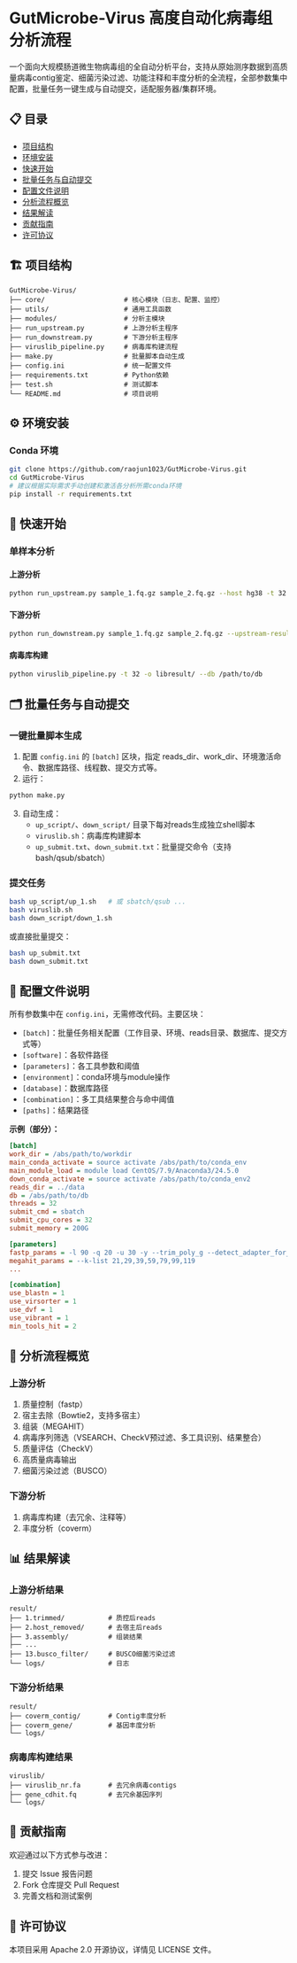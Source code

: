 # GutMicrobe-Virus 高度自动化病毒组分析流程

一个面向大规模肠道微生物病毒组的全自动分析平台，支持从原始测序数据到高质量病毒contig鉴定、细菌污染过滤、功能注释和丰度分析的全流程，全部参数集中配置，批量任务一键生成与自动提交，适配服务器/集群环境。

## 📋 目录
- [项目结构](#项目结构)
- [环境安装](#环境安装)
- [快速开始](#快速开始)
- [批量任务与自动提交](#批量任务与自动提交)
- [配置文件说明](#配置文件说明)
- [分析流程概览](#分析流程概览)
- [结果解读](#结果解读)
- [贡献指南](#贡献指南)
- [许可协议](#许可协议)

## 🏗 项目结构
```
GutMicrobe-Virus/
├── core/                    # 核心模块（日志、配置、监控）
├── utils/                   # 通用工具函数
├── modules/                 # 分析主模块
├── run_upstream.py          # 上游分析主程序
├── run_downstream.py        # 下游分析主程序
├── viruslib_pipeline.py     # 病毒库构建流程
├── make.py                  # 批量脚本自动生成
├── config.ini               # 统一配置文件
├── requirements.txt         # Python依赖
├── test.sh                  # 测试脚本
└── README.md                # 项目说明
```

## ⚙ 环境安装

### Conda 环境
```bash
git clone https://github.com/raojun1023/GutMicrobe-Virus.git
cd GutMicrobe-Virus
# 建议根据实际需求手动创建和激活各分析所需conda环境
pip install -r requirements.txt
```

## 🚀 快速开始

### 单样本分析
#### 上游分析
```bash
python run_upstream.py sample_1.fq.gz sample_2.fq.gz --host hg38 -t 32 -o result/
```
#### 下游分析
```bash
python run_downstream.py sample_1.fq.gz sample_2.fq.gz --upstream-result result/ --viruslib-result libresult/ -t 32 -o downstream_out/
```
#### 病毒库构建
```bash
python viruslib_pipeline.py -t 32 -o libresult/ --db /path/to/db
```

## 🗂 批量任务与自动提交

### 一键批量脚本生成
1. 配置 `config.ini` 的 `[batch]` 区块，指定 reads_dir、work_dir、环境激活命令、数据库路径、线程数、提交方式等。
2. 运行：
```bash
python make.py
```
3. 自动生成：
   - `up_script/`、`down_script/` 目录下每对reads生成独立shell脚本
   - `viruslib.sh`：病毒库构建脚本
   - `up_submit.txt`、`down_submit.txt`：批量提交命令（支持bash/qsub/sbatch）

### 提交任务
```bash
bash up_script/up_1.sh   # 或 sbatch/qsub ...
bash viruslib.sh
bash down_script/down_1.sh
```
或直接批量提交：
```bash
bash up_submit.txt
bash down_submit.txt
```

## 📝 配置文件说明

所有参数集中在 `config.ini`，无需修改代码。主要区块：
- `[batch]`：批量任务相关配置（工作目录、环境、reads目录、数据库、提交方式等）
- `[software]`：各软件路径
- `[parameters]`：各工具参数和阈值
- `[environment]`：conda环境与module操作
- `[database]`：数据库路径
- `[combination]`：多工具结果整合与命中阈值
- `[paths]`：结果路径

**示例（部分）：**
```ini
[batch]
work_dir = /abs/path/to/workdir
main_conda_activate = source activate /abs/path/to/conda_env
main_module_load = module load CentOS/7.9/Anaconda3/24.5.0
down_conda_activate = source activate /abs/path/to/conda_env2
reads_dir = ../data
db = /abs/path/to/db
threads = 32
submit_cmd = sbatch
submit_cpu_cores = 32
submit_memory = 200G

[parameters]
fastp_params = -l 90 -q 20 -u 30 -y --trim_poly_g --detect_adapter_for_pe
megahit_params = --k-list 21,29,39,59,79,99,119
...

[combination]
use_blastn = 1
use_virsorter = 1
use_dvf = 1
use_vibrant = 1
min_tools_hit = 2
```

## 🔬 分析流程概览

### 上游分析
1. 质量控制（fastp）
2. 宿主去除（Bowtie2，支持多宿主）
3. 组装（MEGAHIT）
4. 病毒序列筛选（VSEARCH、CheckV预过滤、多工具识别、结果整合）
5. 质量评估（CheckV）
6. 高质量病毒输出
7. 细菌污染过滤（BUSCO）

### 下游分析
1. 病毒库构建（去冗余、注释等）
2. 丰度分析（coverm）

## 📊 结果解读

### 上游分析结果
```
result/
├── 1.trimmed/           # 质控后reads
├── 2.host_removed/      # 去宿主后reads
├── 3.assembly/          # 组装结果
├── ...
├── 13.busco_filter/     # BUSCO细菌污染过滤
└── logs/                # 日志
```

### 下游分析结果
```
result/
├── coverm_contig/       # Contig丰度分析
├── coverm_gene/         # 基因丰度分析
└── logs/
```

### 病毒库构建结果
```
viruslib/
├── viruslib_nr.fa       # 去冗余病毒contigs
├── gene_cdhit.fq        # 去冗余基因序列
└── logs/
```

## 🤝 贡献指南
欢迎通过以下方式参与改进：
1. 提交 Issue 报告问题
2. Fork 仓库提交 Pull Request
3. 完善文档和测试案例

## 📜 许可协议
本项目采用 Apache 2.0 开源协议，详情见 LICENSE 文件。
